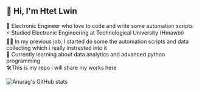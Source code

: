 ## 👋 Hi, I'm Htet Lwin
👷 Electronic Engineer who love to code and write some automation scripts<br/>
⚡ Studied Electronic Engineering at Technological University (Hmawbi)<br/>
👨‍💻 In my previous job, I started do some the automation scripts and data collecting which i really instrested into it<br/>
💭 Currently learning about data analytics and advanced python programming<br/>
🛠️This is my repo i will share my works here

![Anurag's GitHub stats](https://github-readme-stats.vercel.app/api?username=htetlwink&show_icons=true&theme=cobalt)
